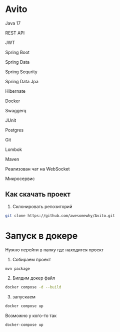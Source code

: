 # Avito

Java 17

REST API

JWT

Spring Boot

Spring Data

Spring Sequrity

Spring Data Jpa

Hibernate

Docker

Swaggerq

JUnit

Postgres

Git

Lombok

Maven

Реализован чат на WebSocket

Микросервис

## Как скачать проект

1. Склонировать репозиторий
```sh
git clone https://github.com/awesomewhy/Avito.git
```
# Запуск в докере

Нужно перейти в папку где находится проект

1. Собираем проект 
```sh
mvn package
```
2. Билдим докер файл
```sh
docker compose -d --build
```
3. запускаем
```sh
docker compose up
```
Возможно у кого-то так 
```sh
docker-compose up
```
